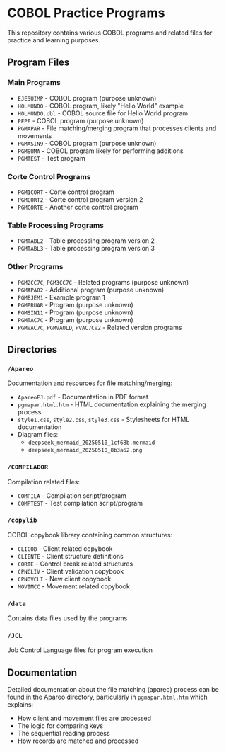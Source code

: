 # COBOL Practice Programs

This repository contains various COBOL programs and related files for practice and learning purposes.

## Program Files

### Main Programs
- `EJESUIMP` - COBOL program (purpose unknown)
- `HOLMUNDO` - COBOL program, likely "Hello World" example
- `HOLMUNDO.cbl` - COBOL source file for Hello World program
- `PEPE` - COBOL program (purpose unknown)
- `PGMAPAR` - File matching/merging program that processes clients and movements
- `PGMASIN9` - COBOL program (purpose unknown)
- `PGMSUMA` - COBOL program likely for performing additions
- `PGMTEST` - Test program

### Corte Control Programs
- `PGM1CORT` - Corte control program
- `PGMCORT2` - Corte control program version 2
- `PGMCORTE` - Another corte control program

### Table Processing Programs
- `PGMTABL2` - Table processing program version 2
- `PGMTABL3` - Table processing program version 3

### Other Programs
- `PGM2CC7C`, `PGM3CC7C` - Related programs (purpose unknown)
- `PGMAPA02` - Additional program (purpose unknown)
- `PGMEJEM1` - Example program 1
- `PGMPRUAR` - Program (purpose unknown)
- `PGMSIN11` - Program (purpose unknown)
- `PGMTAC7C` - Program (purpose unknown)
- `PGMVAC7C`, `PGMVAOLD`, `PVAC7CV2` - Related version programs

## Directories

### `/Apareo`
Documentation and resources for file matching/merging:
- `ApareoEJ.pdf` - Documentation in PDF format
- `pgmapar.html.htm` - HTML documentation explaining the merging process
- `style1.css`, `style2.css`, `style3.css` - Stylesheets for HTML documentation
- Diagram files:
  - `deepseek_mermaid_20250510_1cf68b.mermaid`
  - `deepseek_mermaid_20250510_8b3a62.png`

### `/COMPILADOR`
Compilation related files:
- `COMPILA` - Compilation script/program
- `COMPTEST` - Test compilation script/program

### `/copylib`
COBOL copybook library containing common structures:
- `CLICOB` - Client related copybook
- `CLIENTE` - Client structure definitions
- `CORTE` - Control break related structures
- `CPNCLIV` - Client validation copybook
- `CPNOVCLI` - New client copybook
- `MOVIMCC` - Movement related copybook

### `/data`
Contains data files used by the programs

### `/JCL`
Job Control Language files for program execution

## Documentation
Detailed documentation about the file matching (apareo) process can be found in the Apareo directory, particularly in `pgmapar.html.htm` which explains:
- How client and movement files are processed
- The logic for comparing keys
- The sequential reading process
- How records are matched and processed